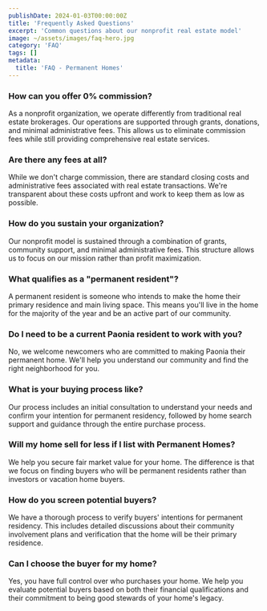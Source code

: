 ```yaml
---
publishDate: 2024-01-03T00:00:00Z
title: 'Frequently Asked Questions'
excerpt: 'Common questions about our nonprofit real estate model'
image: ~/assets/images/faq-hero.jpg
category: 'FAQ'
tags: []
metadata:
  title: 'FAQ - Permanent Homes'
---
```


### How can you offer 0% commission?
As a nonprofit organization, we operate differently from traditional real estate brokerages. Our operations are supported through grants, donations, and minimal administrative fees. This allows us to eliminate commission fees while still providing comprehensive real estate services.

### Are there any fees at all?
While we don't charge commission, there are standard closing costs and administrative fees associated with real estate transactions. We're transparent about these costs upfront and work to keep them as low as possible.

### How do you sustain your organization?
Our nonprofit model is sustained through a combination of grants, community support, and minimal administrative fees. This structure allows us to focus on our mission rather than profit maximization.

### What qualifies as a "permanent resident"?
A permanent resident is someone who intends to make the home their primary residence and main living space. This means you'll live in the home for the majority of the year and be an active part of our community.

### Do I need to be a current Paonia resident to work with you?
No, we welcome newcomers who are committed to making Paonia their permanent home. We'll help you understand our community and find the right neighborhood for you.

### What is your buying process like?
Our process includes an initial consultation to understand your needs and confirm your intention for permanent residency, followed by home search support and guidance through the entire purchase process.

### Will my home sell for less if I list with Permanent Homes?
We help you secure fair market value for your home. The difference is that we focus on finding buyers who will be permanent residents rather than investors or vacation home buyers.

### How do you screen potential buyers?
We have a thorough process to verify buyers' intentions for permanent residency. This includes detailed discussions about their community involvement plans and verification that the home will be their primary residence.

### Can I choose the buyer for my home?
Yes, you have full control over who purchases your home. We help you evaluate potential buyers based on both their financial qualifications and their commitment to being good stewards of your home's legacy.
